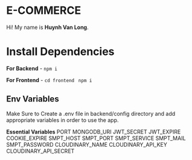 # E-COMMERCE

Hi! My name is **Huynh Van Long**.

# Install Dependencies

**For Backend** - `npm i`

**For Frontend** - `cd frontend` ` npm i`

## Env Variables

Make Sure to Create a .env file in backend/config directory and add appropriate variables in order to use the app.

**Essential Variables**
PORT
MONGODB_URI
JWT_SECRET
JWT_EXPIRE
COOKIE_EXPIRE
SMPT_HOST
SMPT_PORT
SMPT_SERVICE
SMPT_MAIL
SMPT_PASSWORD
CLOUDINARY_NAME
CLOUDINARY_API_KEY
CLOUDINARY_API_SECRET

